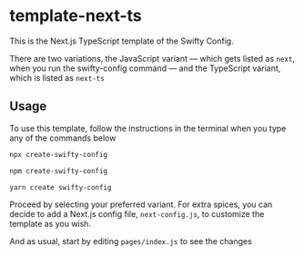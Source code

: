 # template-next-ts

This is the Next.js TypeScript template of the Swifty Config.

There are two variations, the JavaScript variant &mdash; which gets listed as `next`, when you run the swifty-config command &mdash; and the TypeScript variant, which is listed as `next-ts`

## Usage

To use this template, follow the instructions in the terminal when you type any of the commands below

```bash
npx create-swifty-config

npm create-swifty-config

yarn create swifty-config

```

Proceed by selecting your preferred variant. For extra spices, you can decide to add a Next.js config file, `next-config.js`, to customize the template as you wish.

And as usual, start by editing `pages/index.js` to see the changes
